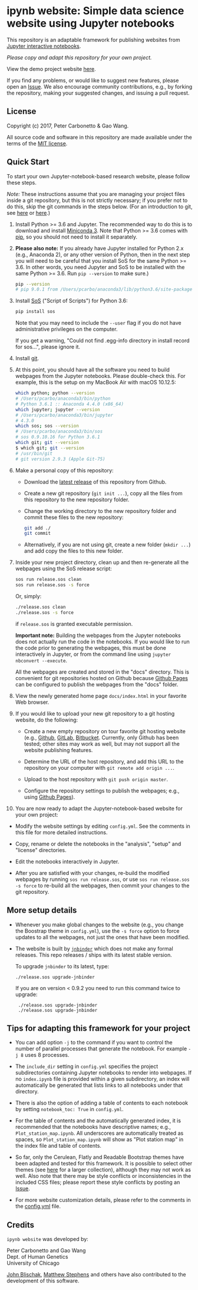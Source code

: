 # ipynb website: Simple data science website using Jupyter notebooks

This repository is an adaptable framework for publishing websites from
[Jupyter interactive notebooks](https://jupyter.org).

*Please copy and adapt this repository for your own project.*

View the demo project website
[here](https://stephenslab.github.io/ipynb-website).

If you find any problems, or would like to suggest new features,
please open an
[Issue](https://github.com/stephenslab/ipynb-website/issues). We also
encourage community contributions, e.g., by forking the repository,
making your suggested changes, and issuing a pull request.

## License

Copyright (c) 2017, Peter Carbonetto & Gao Wang.

All source code and software in this repository are made available
under the terms of the [MIT license](https://opensource.org/licenses/MIT).

## Quick Start

To start your own Jupyter-notebook-based research website, please
follow these steps.

*Note:* These instructions assume that you are managing your project
files inside a git repository, but this is not strictly necessary; if
you prefer not to do this, skip the git commands in the steps
below. (For an introduction to git, see
[here](https://swcarpentry.github.io/git-novice) or
[here](https://doi.org/10.1371/journal.pcbi.1004668).)

1. Install Python >= 3.6 and Jupyter. The recommended way to do this
   is to download and install
   [Miniconda 3](https://docs.conda.io/en/latest/miniconda.html). Note that
   Python >= 3.6 comes with [pip](https://pip.pypa.io), so you should
   not need to install it separately.

2. **Please also note:** If you already have Jupyter installed for
   Python 2.x (e.g., Anaconda 2), or any other version of Python, then
   in the next step you will need to be careful that you install SoS
   for the same Python >= 3.6. In other words, you need Jupyter and
   SoS to be installed with the same Python >= 3.6. Run `pip
   --version` to make sure.)
   
   ```bash
   pip --version
   # pip 9.0.1 from /Users/pcarbo/anaconda3/lib/python3.6/site-packages (python 3.6)
   ```

3. Install [SoS](https://github.com/vatlab/SOS) ("Script of Scripts")
   for Python 3.6:

   ```bash
   pip install sos
   ```

   Note that you may need to
   include the `--user` flag if you do not have administrative
   privileges on the computer.

   If you get a warning, "Could not find .egg-info directory in
   install record for sos...", please ignore it.

4. Install [git](https://git-scm.com/downloads). 

5. At this point, you should have all the software you need to build
   webpages from the Jupyter notebooks. Please double-check this. For
   example, this is the setup on my MacBook Air with macOS 10.12.5:

   ```bash
   which python; python --version
   # /Users/pcarbo/anaconda3/bin/python
   # Python 3.6.1 :: Anaconda 4.4.0 (x86_64)
   which jupyter; jupyter --version
   # /Users/pcarbo/anaconda3/bin/jupyter
   # 4.3.0
   which sos; sos --version
   # /Users/pcarbo/anaconda3/bin/sos
   # sos 0.9.10.16 for Python 3.6.1
   which git; git --version
   $ which git; git --version
   # /usr/bin/git
   # git version 2.9.3 (Apple Git-75)
   ```

6. Make a personal copy of this repository:

   + Download the [latest release](https://github.com/stephenslab/ipynb-website/releases/tag/v0.9.3) of this repository from Github.

   + Create a new git repository (`git init ...`), copy all the files
     from this repository to the new repository folder.

   + Change the working directory to the new repository folder and
     commit these files to the new repository:

     ```bash
     git add ./
     git commit
     ```

   + Alternatively, if you are not using git, create a new folder
     (`mkdir ...`) and add copy the files to this new folder.

7. Inside your new project directory, clean up and then re-generate
   all the webpages using the SoS release script:

   ```bash
   sos run release.sos clean
   sos run release.sos -s force
   ```

   Or, simply:

   ```bash
   ./release.sos clean
   ./release.sos -s force
   ```
   if `release.sos` is granted executable permission.

   **Important note:** Building the webpages from the Jupyter
   notebooks does not actually run the code in the notebooks. If you
   would like to run the code prior to generating the webpages, this
   must be done interactively in Jupyter, or from the command line
   using `jupyter nbconvert --execute`.

   All the webpages are created and stored in the "docs"
   directory. This is convenient for git repositories hosted on
   Github because 
   [Github Pages](https://help.github.com/categories/github-pages-basics)
   can be configured to publish the webpages from the "docs" folder.

8. View the newly generated home page `docs/index.html` in your
   favorite Web browser.

9. If you would like to upload your new git repository to a git
   hosting website, do the following:

   + Create a new empty repository on tour favorite git hosting
     website (e.g., [Github](http://github.com),
     [GitLab](http://gitlab.com), [Bitbucket](https://bitbucket.org).
     Currently, only Github has been tested; other sites may work as
     well, but may not support all the website publishing features.

   + Determine the URL of the host repository, and add this URL to the
     repository on your computer with `git remote add origin ...`.

   + Upload to the host repository with `git push origin master`.

   + Configure the repository settings to publish the webpages; e.g.,
     using [Github Pages](https://help.github.com/categories/github-pages-basics)).

10. You are now ready to adapt the Jupyter-notebook-based website for
   your own project:

   + Modify the website settings by editing `config.yml`. See the
     comments in this file for more detailed instructions.

   + Copy, rename or delete the notebooks in the "analysis", "setup"
     and "license" directories.

   + Edit the notebooks interactively in Jupyter.

   + After you are satisfied with your changes, re-build the modified
     webpages by running `sos run release.sos`, or use
     `sos run release.sos -s force` to re-build all the webpages,
     then commit your changes to the git repository.

## More setup details

+ Whenever you make global changes to the website (e.g., you change
  the Boostrap theme in `config.yml`), use the `-s force` option to force
  updates to all the webpages, not just the ones that have been modified.

+ The website is built by [`jnbinder`](https://github.com/vatlab/jnbinder)
  which does not make any formal releases. This repo releases / ships with
  its latest stable version.
  
  To upgrade `jnbinder` to its latest, type:
  ```
  ./release.sos upgrade-jnbinder
  ```
  
  If you are on version < 0.9.2 you need to run this command twice to upgrade:
  ```
   ./release.sos upgrade-jnbinder  
   ./release.sos upgrade-jnbinder
  ```

## Tips for adapting this framework for your project

+ You can add option `-j` to the command if you want to control the 
  number of parallel processes that generate the notebook. For example
  `-j 8` uses 8 processes.

+ The `include_dir` setting in `config.yml` specifies the project
  subdirectories containing Jupyter notebooks to render into
  webpages. If no `index.ipynb` file is provided within a given
  subdirectory, an index will automatically be generated that lists
  links to all notebooks under that directory.

+ There is also the option of adding a table of contents to each
  notebook by setting `notebook_toc: True` in `config.yml`.

+ For the table of contents and the automatically generated index, it
  is recommended that the notebooks have descriptive names; e.g.,
  `Plot_station_map.ipynb`. All underscores are automatically treated
  as spaces, so `Plot_station_map.ipynb` will show as "Plot station
  map" in the index file and table of contents.

+ So far, only the Cerulean, Flatly and Readable Bootstrap themes have
  been adapted and tested for this framework. It is possible to select
  other themes (see [here](https://bootswatch.com) for a larger
  collection), although they may not work as well. Also note that
  there may be style conflicts or inconsistencies in the included CSS
  files; please report these style conflicts by posting an
  [Issue](https://github.com/stephenslab/ipynb-website/issues).

+ For more website customization details, please refer to the comments
  in the [config.yml](config.yml) file.

## Credits

`ipynb website` was developed by:

Peter Carbonetto and Gao Wang<br>
Dept. of Human Genetics<br>
University of Chicago<br>

[John Blischak](https://github.com/jdblischak),
[Matthew Stephens](http://stephenslab.uchicago.edu) and others have
also contributed to the development of this software.
